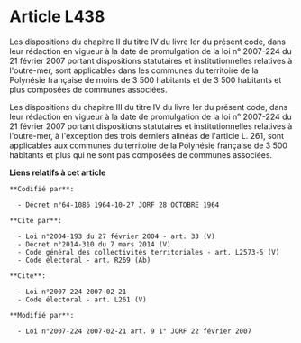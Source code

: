 # Article L438

Les dispositions du chapitre II du titre IV du livre Ier du présent code, dans leur rédaction en vigueur à la date de
promulgation de la loi n° 2007-224 du 21 février 2007 portant dispositions statutaires et institutionnelles relatives à
l'outre-mer, sont applicables dans les communes du territoire de la Polynésie française de moins de 3 500 habitants et de 3
500 habitants et plus composées de communes associées.

Les dispositions du chapitre III du titre IV du livre Ier du présent code, dans leur rédaction en vigueur à la date de
promulgation de la loi n° 2007-224 du 21 février 2007 portant dispositions statutaires et institutionnelles relatives à
l'outre-mer, à l'exception des trois derniers alinéas de l'article L. 261, sont applicables aux communes du territoire de la
Polynésie française de 3 500 habitants et plus qui ne sont pas composées de communes associées.

**Liens relatifs à cet article**

	**Codifié par**:

	  - Décret n°64-1086 1964-10-27 JORF 28 OCTOBRE 1964

	**Cité par**:

	  - Loi n°2004-193 du 27 février 2004 - art. 33 (V)
	  - Décret n°2014-310 du 7 mars 2014 (V)
	  - Code général des collectivités territoriales - art. L2573-5 (V)
	  - Code électoral - art. R269 (Ab)

	**Cite**:

	  - Loi n°2007-224 2007-02-21
	  - Code électoral - art. L261 (V)

	**Modifié par**:

	  - Loi n°2007-224 2007-02-21 art. 9 1° JORF 22 février 2007

